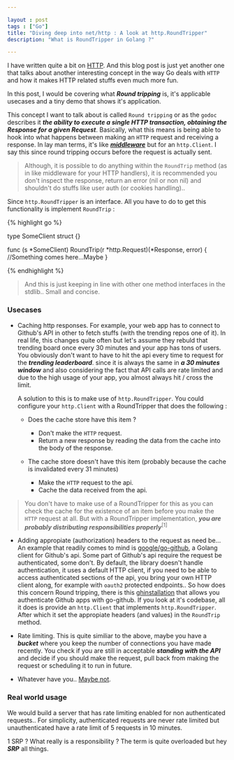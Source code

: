 ```yaml
---

layout : post
tags : ["Go"]
title: "Diving deep into net/http : A look at http.RoundTripper"
description: "What is RoundTripper in Golang ?"

---
```


I have written quite a bit on [HTTP][http_in_go]. And this blog post is just yet another one that talks about another interesting concept in the way Go deals with `HTTP` and how it makes HTTP related stuffs even much more fun.

In this post, I would be covering what ___Round tripping___ is, it's applicable usecases and a tiny demo that shows it's application.

This concept I want to talk about is called `Round tripping` or as the `godoc` describes it ___the ability to execute a single HTTP transaction, obtaining the Response for a given Request___. Basically, what this means is being able to hook into what happens between making an `HTTP` request and receiving a response. In lay man terms, it's like ___[middleware][middleware]___ but for an `http.Client`. I say this since round tripping occurs before the request is actually sent.

> Although, it is possible to do anything within the `RoundTrip` method (as in like middleware for your HTTP handlers), it is recommended you don't inspect the response, return an error (nil or non nil) and shouldn't do stuffs like user auth (or cookies handling).. 

Since `http.RoundTripper` is an interface. All you have to do to get this functionality is implement `RoundTrip` :

{% highlight go %}

type SomeClient struct {}

func (s *SomeClient) RoundTrip(r *http.Request)(*Response, error) {
	//Something comes here...Maybe
}

{% endhighlight %}

> And this is just keeping in line with other one method interfaces in the stdlib.. Small and concise.

### Usecases

- Caching http responses. For example, your web app has to connect to Github's API in other to fetch stuffs (with the trending repos one of it). In real life, this changes quite often but let's assume they rebuld that trending board once every 30 minutes and your app has tons of users. You obviously don't want to have to hit the api every time to request for the ___trending leaderboard___. since it is always the same in ___a 30 minutes window___ and also considering the fact that API calls are rate limited and due to the high usage of your app, you almost always hit / cross the limit.

   A solution to this is to make use of `http.RoundTripper`. You could configure your `http.Client` with a RoundTripper that does the following :

   - Does the cache store have this item ?
     * Don't make the `HTTP` request.
     * Return a new response by reading the data from the cache into the body of the response.

   - The cache store doesn't have this item (probably because the cache is invalidated every 31 minutes)
     * Make the `HTTP` request to the api.
     * Cache the data received from the api.

> You don't have to make use of a RoundTripper for this as you can check the cache for the existence of an item before you make the `HTTP` request at all. But with a RoundTripper implementation, ___you are probably distributing responsibilities properly___<sup>[1]</sup>

- Adding appropiate (authorization) headers to the request as need be... An example that readily comes to mind is [google/go-github][google_github_client], a Golang client for Github's api. Some part of Github's api require the request be authenticated, some don't. By default, the library doesn't handle authentication, it uses a default HTTP client, if you need to be able to access authenticated sections of the api, you bring your own HTTP client along, for example with `oauth2` protected endpoints.. So how does this concern Round tripping, there is this [ghinstallation][ghinstallation_lib] that allows you authenticate Github apps with go-github. If you look at it's codebase, all it does is provide an `http.Client` that implements `http.RoundTripper`. After which it set the appropiate headers (and values) in the `RoundTrip` method.

-  Rate limiting. This is quite similiar to the above, maybe you have a ___bucket___ where you keep the number of connections you have made recently. You check if you are still in acceptable ___standing with the API___ and decide if you should make the request, pull back from making the request or scheduling it to run in future.

- Whatever have you.. [Maybe not](https://godoc.org/pkg/net/http/#RoundTripper).

### Real world usage

We would build a server that has rate limiting enabled for non authenticated requests.. For simplicity, authenticated requests are never rate limited but unauthenticated have a rate limit of 5 requests in 10 minutes.




<div id="footnotes"> </div>

1 SRP ? What really is a responsibility ? The term is quite overloaded but hey ___SRP___ all things.

[http_in_go]: /blog/2017/04/03/http-in-go/
[google_github_client]: https://github.com/google/go-github
[ghinstallation_lib]: https://github.com
[gottle]: https://github.com/adelowo/gottle
[dd]: https://github.com
[middleware]: /blog/2017/04/25/go-middleware/
